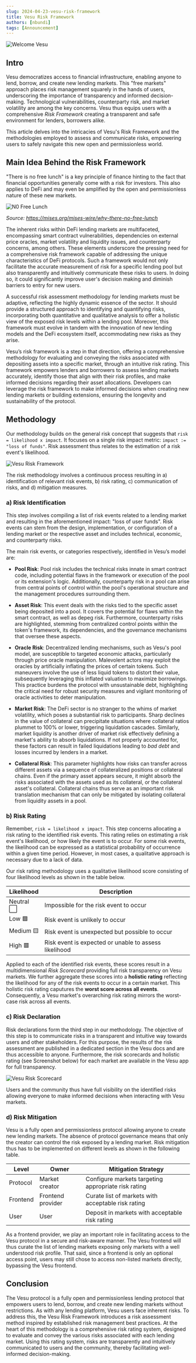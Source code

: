 ```yaml
---
slug: 2024-04-23-vesu-risk-framework
title: Vesu Risk Framework
authors: [nbundi]
tags: [Announcement]
---
```


![Welcome Vesu](banner_c.png)


## Intro

Vesu democratizes access to financial infrastructure, enabling anyone to lend, borrow, and create new lending markets. This "free markets" approach places risk management squarely in the hands of users, underscoring the importance of transparency and informed decision-making. Technological vulnerabilities, counterparty risk, and market volatility are among the key concerns. Vesu thus equips users with a comprehensive _Risk Framework_ creating a transparent and safe environment for lenders, borrowers alike.

This article delves into the intricacies of Vesu's Risk Framework and the methodologies employed to assess and communicate risks, empowering users to safely navigate this new open and permissionless world.

## Main Idea Behind the Risk Framework

"There is no free lunch" is a key principle of finance hinting to the fact that financial opportunities generally come with a risk for investors. This also applies to DeFi and may even be amplified by the open and permissionless nature of these new markets. 

![N0 Free Lunch](./no-free-lunch.jpg)

_Source: https://mises.org/mises-wire/why-there-no-free-lunch_

The inherent risks within DeFi lending markets are multifaceted, encompassing smart contract vulnerabilities, dependencies on external price oracles, market volatility and liquidity issues, and counterparty concerns, among others. These elements underscore the pressing need for a comprehensive risk framework capable of addressing the unique characteristics of DeFi protocols. Such a framework would not only facilitate the accurate measurement of risk for a specific lending pool but also transparently and intuitively communicate these risks to users. In doing so, it could significantly improve user's decision making and diminish barriers to entry for new users.

A successful risk assessment methodology for lending markets must be adaptive, reflecting the highly dynamic essence of the sector. It should provide a structured approach to identifying and quantifying risks, incorporating both quantitative and qualitative analysis to offer a holistic view of the exposed risk levels within a lending pool. Moreover, this framework must evolve in tandem with the innovation of new lending models and the DeFi ecosystem itself, accommodating new risks as they arise. 

Vesu’s risk framework is a step in that direction, offering a comprehensive methodology for evaluating and conveying the risks associated with depositing assets into a specific market, through an intuitive risk rating. This framework empowers lenders and borrowers to assess lending markets accurately, identify those that align with their risk profiles, and make informed decisions regarding their asset allocations. Developers can leverage the risk framework to make informed decisions when creating new lending markets or building extensions, ensuring the longevity and sustainability of the protocol.

## Methodology

Our methodology builds on the general risk concept that suggests that `risk = likelihood x impact`. It focuses on a single risk impact metric: `impact := "loss of funds"`. Risk assessment thus relates to the estimation of a risk event's likelihood.

![Vesu Risk Framework](vesu-risk-framework.png)

The risk methodology involves a continuous process resulting in a) identification of relevant risk events, b) risk rating, c) communication of risks, and d) mitigation measures.

### a) Risk Identification

This step involves compiling a list of risk events related to a lending market and resulting in the aforementioned impact: "loss of user funds". Risk events can stem from the design, implementation, or configuration of a lending market or the respective asset and includes technical, economic, and counterparty risks. 

The main risk events, or categories respectively, identified in Vesu’s model are:

- __Pool Risk__: Pool risk includes the technical risks innate in smart contract code, including potential flaws in the framework or execution of the pool or its extension's logic. Additionally, counterparty risk in a pool can arise from central points of control within the pool's operational structure and the management procedures surrounding them.

- __Asset Risk__: This event deals with the risks tied to the specific asset being deposited into a pool. It covers the potential for flaws within the smart contract, as well as depeg risk. Furthermore, counterparty risks are highlighted, stemming from centralized control points within the token's framework, its dependencies, and the governance mechanisms that oversee these aspects.

- __Oracle Risk__: Decentralized lending mechanisms, such as Vesu's pool model, are susceptible to targeted economic attacks, particularly through price oracle manipulation. Malevolent actors may exploit the oracles by artificially inflating the prices of certain tokens. Such maneuvers involve the use of less liquid tokens to distort their value, subsequently leveraging this inflated valuation to maximize borrowings. This practice burdens the protocol with unsustainable debt, highlighting the critical need for robust security measures and vigilant monitoring of oracle activities to deter manipulation.

- __Market Risk__: The DeFi sector is no stranger to the whims of market volatility, which poses a substantial risk to participants. Sharp declines in the value of collateral can precipitate situations where collateral ratios plummet to 100% or lower, triggering liquidation cascades. Similarly, market liquidity is another driver of market risk effectively defining a market's ability to absorb liquidations. If not properly accounted for, these factors can result in failed liquidations leading to _bad debt_ and losses incurred by lenders in a market.

- __Collateral Risk__: This parameter highlights how risks can transfer across different assets via a sequence of collateralized positions or collateral chains. Even if the primary asset appears secure, it might absorb the risks associated with the assets used as its collateral, or the collateral asset's collateral. Collateral chains thus serve as an important risk translation mechanism that can only be mitigated by isolating collateral from liquidity assets in a pool.

### b) Risk Rating

Remember, `risk = likelihood x impact`. This step concerns allocating a risk rating to the identified risk events. This rating relies on estimating a risk event's likelihood, or how likely the event is to occur. For some risk events, the likelihood can be expressed as a statistical probability of occurrence within a given time period. However, in most cases, a qualitative approach is necessary due to a lack of data.

Our risk rating methodology uses a qualitative likelihood score consisting of four likelihood levels as shown in the table below.

| Likelihood | Description                                           |
| ---------- | ----------------------------------------------------- |
| Neutral ⬜ | Impossible for the risk event to occur                |
| Low 🟩     | Risk event is unlikely to occur                       |
| Medium 🟨  | Risk event is unexpected but possible to occur        |
| High 🟥    | Risk event is expected or unable to assess likelihood |

Applied to each of the identified risk events, these scores result in a multidimensional _Risk Scorecard_ providing full risk transparency on Vesu markets. We further aggregate these scores into a __holistic rating__ reflecting the likelihood for any of the risk events to occur in a certain market. This holistic risk rating caputures the __worst score across all events__. Consequently, a Vesu market's overarching risk rating mirrors the worst-case risk across all events.

### c) Risk Declaration

Risk declarations form the third step in our methodology. The objective of this step is to communicate risks in a transparent and intuitive way towards users and other stakeholders. For this purpose, the results of the risk assessment are published in a dedicated section in the Vesu docs and are thus accessible to anyone. Furthermore, the risk scorecards and holistic rating (see Screenshot below) for each market are available in the Vesu app for full transparency.

![Vesu Risk Scorecard](ether-risk-scorecard.png)

Users and the community thus have full visibility on the identified risks allowing everyone to make informed decisions when interacting with Vesu markets.

### d) Risk Mitigation

Vesu is a fully open and permissionless protocol allowing anyone to create new lending markets. The absence of protocol governance means that only the creator can control the risk exposed by a lending market. Risk mitigation thus has to be implemented on different levels as shown in the following table.

| Level    | Owner             | Mitigation Strategy                                 |
| -------- | ----------------- | --------------------------------------------------- |
| Protocol | Market creator    | Configure markets targeting appropriate risk rating |
| Frontend | Frontend provider | Curate list of markets with acceptable risk rating  |
| User     | User              | Deposit in markets with acceptable risk rating      |

As a frontend provider, we play an important role in facilitating access to the Vesu protocol in a secure and risk-aware manner. The Vesu frontend will thus curate the list of lending markets exposing only markets with a well understood risk profile. That said, since a frontend is only an optional access point, users may still chose to access non-listed markets directly, bypassing the Vesu frontend.


## Conclusion

The Vesu protocol is a fully open and permissionless lending protocol that empowers users to lend, borrow, and create new lending markets without restrictions. As with any lending platform, Vesu users face inherent risks. To address this, the Vesu Risk Framework introduces a risk assessment method inspired by established risk management best practices. At the heart of this methodology is a comprehensive risk rating system, designed to evaluate and convey the various risks associated with each lending market. Using this rating system, risks are transparently and intuitively communicated to users and the community, thereby facilitating well-informed decision-making.

